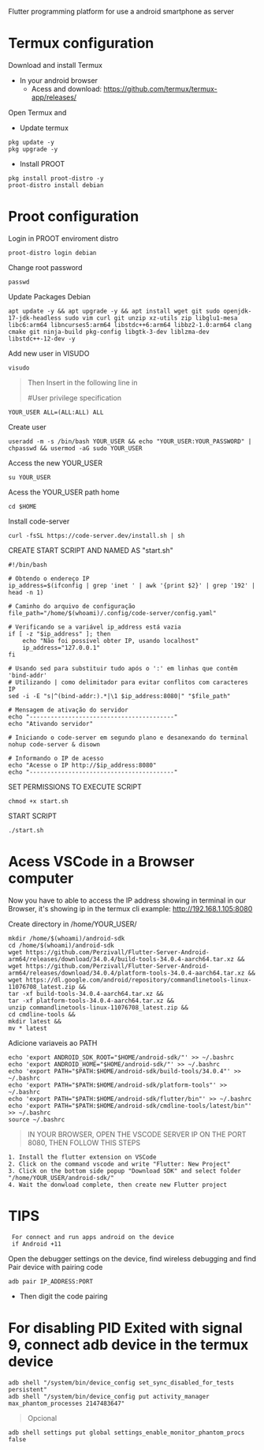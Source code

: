 Flutter programming platform for use a android smartphone as server

# Termux configuration

Download and install Termux
- In your android browser
    - Acess and download: https://github.com/termux/termux-app/releases/

Open Termux and
- Update termux
```
pkg update -y
pkg upgrade -y
```

- Install PROOT
```
pkg install proot-distro -y
proot-distro install debian
```

# Proot configuration

Login in PROOT enviroment distro
```
proot-distro login debian
```

Change root password
```
passwd
```

Update Packages Debian
```
apt update -y && apt upgrade -y && apt install wget git sudo openjdk-17-jdk-headless sudo vim curl git unzip xz-utils zip libglu1-mesa libc6:arm64 libncurses5:arm64 libstdc++6:arm64 libbz2-1.0:arm64 clang cmake git ninja-build pkg-config libgtk-3-dev liblzma-dev libstdc++-12-dev -y
```

Add new user in VISUDO
```
visudo

```
> Then Insert in the following line in
>
> #User privilege specification

```
YOUR_USER ALL=(ALL:ALL) ALL
```

Create user
```
useradd -m -s /bin/bash YOUR_USER && echo "YOUR_USER:YOUR_PASSWORD" | chpasswd && usermod -aG sudo YOUR_USER

```

Access the new YOUR_USER
```
su YOUR_USER
```

Acess the YOUR_USER path home
```
cd $HOME
```

Install code-server
```
curl -fsSL https://code-server.dev/install.sh | sh
```

CREATE START SCRIPT AND NAMED AS "start.sh"
```
#!/bin/bash

# Obtendo o endereço IP
ip_address=$(ifconfig | grep 'inet ' | awk '{print $2}' | grep '192' | head -n 1)

# Caminho do arquivo de configuração
file_path="/home/$(whoami)/.config/code-server/config.yaml"

# Verificando se a variável ip_address está vazia
if [ -z "$ip_address" ]; then
    echo "Não foi possível obter IP, usando localhost"
    ip_address="127.0.0.1"
fi

# Usando sed para substituir tudo após o ':' em linhas que contêm 'bind-addr'
# Utilizando | como delimitador para evitar conflitos com caracteres IP
sed -i -E "s|^(bind-addr:).*|\1 $ip_address:8080|" "$file_path"

# Mensagem de ativação do servidor
echo "-----------------------------------------"
echo "Ativando servidor"

# Iniciando o code-server em segundo plano e desanexando do terminal
nohup code-server & disown
                  
# Informando o IP de acesso
echo "Acesse o IP http://$ip_address:8080"
echo "-----------------------------------------"
```

SET PERMISSIONS TO EXECUTE SCRIPT
```
chmod +x start.sh
```

START SCRIPT 
```
./start.sh
```

# Acess VSCode in a Browser computer

Now you have to able to access the IP address showing in terminal in our Browser, it's showing ip in the termux cli
example: http://192.168.1.105:8080

Create directory in /home/YOUR_USER/
```
mkdir /home/$(whoami)/android-sdk
cd /home/$(whoami)/android-sdk
wget https://github.com/Perzivall/Flutter-Server-Android-arm64/releases/download/34.0.4/build-tools-34.0.4-aarch64.tar.xz &&
wget https://github.com/Perzivall/Flutter-Server-Android-arm64/releases/download/34.0.4/platform-tools-34.0.4-aarch64.tar.xz &&
wget https://dl.google.com/android/repository/commandlinetools-linux-11076708_latest.zip &&
tar -xf build-tools-34.0.4-aarch64.tar.xz &&
tar -xf platform-tools-34.0.4-aarch64.tar.xz &&
unzip commandlinetools-linux-11076708_latest.zip &&
cd cmdline-tools &&
mkdir latest &&
mv * latest
```

Adicione variaveis ao PATH 
```
echo 'export ANDROID_SDK_ROOT="$HOME/android-sdk/"' >> ~/.bashrc
echo 'export ANDROID_HOME="$HOME/android-sdk/"' >> ~/.bashrc
echo 'export PATH="$PATH:$HOME/android-sdk/build-tools/34.0.4"' >> ~/.bashrc
echo 'export PATH="$PATH:$HOME/android-sdk/platform-tools"' >> ~/.bashrc
echo 'export PATH="$PATH:$HOME/android-sdk/flutter/bin"' >> ~/.bashrc
echo 'export PATH="$PATH:$HOME/android-sdk/cmdline-tools/latest/bin"' >> ~/.bashrc
source ~/.bashrc
```

> IN YOUR BROWSER, OPEN THE VSCODE SERVER IP ON THE PORT 8080, THEN FOLLOW THIS STEPS
```
1. Install the flutter extension on VSCode
2. Click on the command vscode and write "Flutter: New Project"
3. Click on the bottom side popup "Download SDK" and select folder "/home/YOUR_USER/android-sdk/"
4. Wait the donwload complete, then create new Flutter project
```

# TIPS
     For connect and run apps android on the device
     if Android +11
Open the debugger settings on the device, find wireless debugging and find Pair device with pairing code
    
```    
adb pair IP_ADDRESS:PORT
```

- Then digit the code pairing

# For disabling PID Exited with signal 9, connect adb device in the termux device
```
adb shell "/system/bin/device_config set_sync_disabled_for_tests persistent"
adb shell "/system/bin/device_config put activity_manager max_phantom_processes 2147483647"
```
> Opcional
```
adb shell settings put global settings_enable_monitor_phantom_procs false
```


